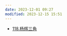 ```yaml
---
date: 2023-12-01 09:27
modified: 2023-12-15 15:51
---
```


- [118.杨辉三角](https://leetcode.cn/problems/pascals-triangle/)
